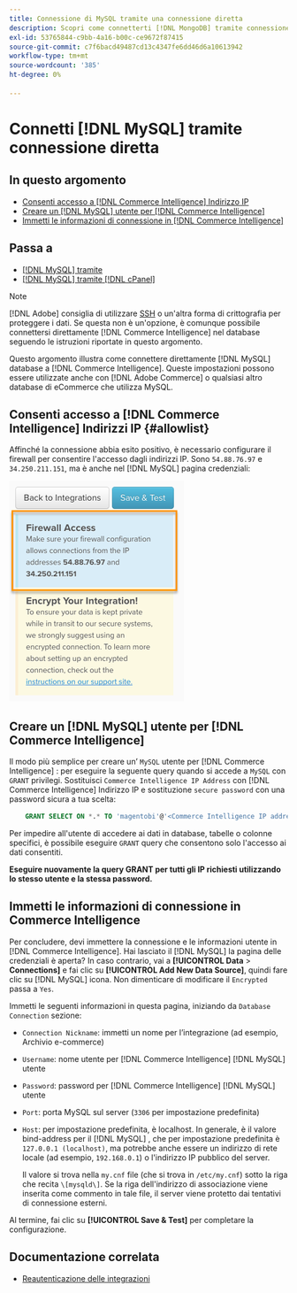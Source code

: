 ```yaml
---
title: Connessione di MySQL tramite una connessione diretta
description: Scopri come connetterti [!DNL MongoDB] tramite connessione diretta.
exl-id: 53765844-c9bb-4a16-b00c-ce9672f87415
source-git-commit: c7f6bacd49487cd13c4347fe6dd46d6a10613942
workflow-type: tm+mt
source-wordcount: '385'
ht-degree: 0%

---
```


# Connetti [!DNL MySQL] tramite connessione diretta

## In questo argomento

* [Consenti accesso a [!DNL Commerce Intelligence] Indirizzo IP](#allowlist)
* [Creare un [!DNL MySQL] utente per [!DNL Commerce Intelligence]](#steptwo)
* [Immetti le informazioni di connessione in [!DNL Commerce Intelligence]](#stepthree)

## Passa a

* [[!DNL MySQL] tramite ](../integrations/mysql-via-ssh-tunnel.md)
* [[!DNL MySQL] tramite [!DNL cPanel]](../integrations/mysql-via-cpanel.md)

>[!NOTE]
>
>[!DNL Adobe] consiglia di utilizzare [SSH](../integrations/mysql-via-ssh-tunnel.md) o un&#39;altra forma di crittografia per proteggere i dati. Se questa non è un&#39;opzione, è comunque possibile connettersi direttamente [!DNL Commerce Intelligence] nel database seguendo le istruzioni riportate in questo argomento.

Questo argomento illustra come connettere direttamente [!DNL MySQL] database a [!DNL Commerce Intelligence]. Queste impostazioni possono essere utilizzate anche con [!DNL Adobe Commerce] o qualsiasi altro database di eCommerce che utilizza MySQL.

## Consenti accesso a [!DNL Commerce Intelligence] Indirizzi IP {#allowlist}

Affinché la connessione abbia esito positivo, è necessario configurare il firewall per consentire l&#39;accesso dagli indirizzi IP. Sono `54.88.76.97` e `34.250.211.151`, ma è anche nel [!DNL MySQL] pagina credenziali:

![MBI_Allow_Access_IPs.png](../../../assets/MBI_allow_access_IPs.png)

## Creare un [!DNL MySQL] utente per [!DNL Commerce Intelligence]

Il modo più semplice per creare un’ `MySQL` utente per [!DNL Commerce Intelligence] : per eseguire la seguente query quando si accede a `MySQL` con `GRANT` privilegi. Sostituisci `Commerce Intelligence IP Address` con [!DNL Commerce Intelligence] Indirizzo IP e sostituzione `secure password` con una password sicura a tua scelta:

```sql
    GRANT SELECT ON *.* TO 'magentobi'@'<Commerce Intelligence IP address>' IDENTIFIED BY '<secure password>';
```

Per impedire all&#39;utente di accedere ai dati in database, tabelle o colonne specifici, è possibile eseguire `GRANT` query che consentono solo l&#39;accesso ai dati consentiti.

**Eseguire nuovamente la query GRANT per tutti gli IP richiesti utilizzando lo stesso utente e la stessa password.**

## Immetti le informazioni di connessione in Commerce Intelligence

Per concludere, devi immettere la connessione e le informazioni utente in [!DNL Commerce Intelligence]. Hai lasciato il [!DNL MySQL] la pagina delle credenziali è aperta? In caso contrario, vai a **[!UICONTROL Data** > **Connections]** e fai clic su **[!UICONTROL Add New Data Source]**, quindi fare clic su [!DNL MySQL] icona. Non dimenticare di modificare il `Encrypted` passa a `Yes`.

Immetti le seguenti informazioni in questa pagina, iniziando da `Database Connection` sezione:

* `Connection Nickname`: immetti un nome per l’integrazione (ad esempio, Archivio e-commerce)
* `Username`: nome utente per [!DNL Commerce Intelligence] [!DNL MySQL] utente
* `Password`: password per [!DNL Commerce Intelligence] [!DNL MySQL] utente
* `Port`: porta MySQL sul server (`3306` per impostazione predefinita)
* `Host`: per impostazione predefinita, è localhost. In generale, è il valore bind-address per il [!DNL MySQL] , che per impostazione predefinita è `127.0.0.1 (localhost)`, ma potrebbe anche essere un indirizzo di rete locale (ad esempio, `192.168.0.1`) o l&#39;indirizzo IP pubblico del server.

   Il valore si trova nella `my.cnf` file (che si trova in `/etc/my.cnf`) sotto la riga che recita `\[mysqld\]`. Se la riga dell&#39;indirizzo di associazione viene inserita come commento in tale file, il server viene protetto dai tentativi di connessione esterni.

Al termine, fai clic su **[!UICONTROL Save & Test]** per completare la configurazione.

## Documentazione correlata

* [Reautenticazione delle integrazioni](https://experienceleague.adobe.com/docs/commerce-knowledge-base/kb/how-to/mbi-reauthenticating-integrations.html)
